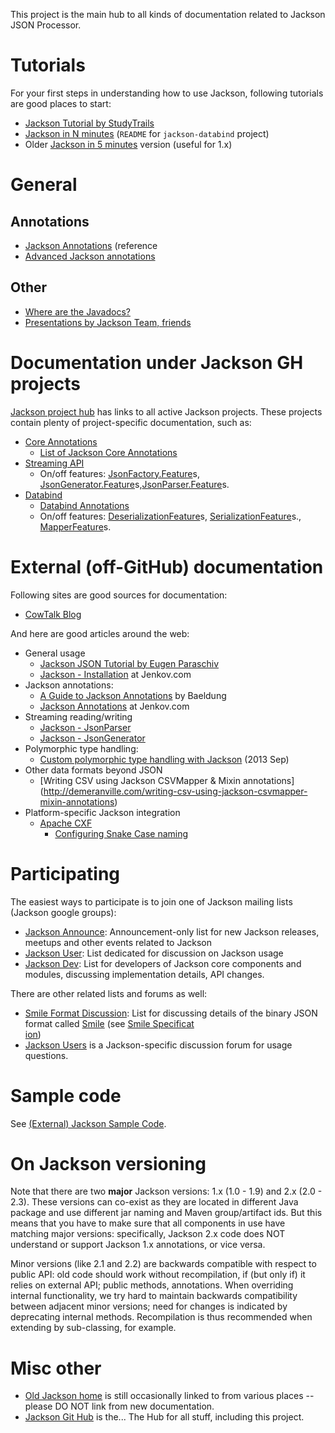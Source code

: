 This project is the main hub to all kinds of documentation related to
Jackson JSON Processor.

# Tutorials

For your first steps in understanding how to use Jackson, following tutorials are good places to start:

* [Jackson Tutorial by StudyTrails](http://www.studytrails.com/java/json/java-jackson-introduction.jsp)
* [Jackson in N minutes](https://github.com/FasterXML/jackson-databind/) (`README` for `jackson-databind` project)
* Older [Jackson in 5 minutes](http://wiki.fasterxml.com/JacksonInFiveMinutes) version (useful for 1.x)

# General

## Annotations

* [Jackson Annotations](../../wiki/JacksonAnnotations) (reference
* [Advanced Jackson annotations](http://www.baeldung.com/jackson-advanced-annotations)

## Other

* [Where are the Javadocs?](../../wiki/Finding-Javadoc)
* [Presentations by Jackson Team, friends](../../wiki/Presentations)

# Documentation under Jackson GH projects

[Jackson project hub](../../../jackson) has links to all active Jackson projects.
These projects contain plenty of project-specific documentation, such as:

* [Core Annotations](../../../jackson-annotations)
    * [List of Jackson Core Annotations](../../../jackson-annotations/wiki/Jackson-Annotations)
* [Streaming API](../../../jackson-core/)
    * On/off features: [JsonFactory.Feature](../../../jackson-core/wiki/JsonFactory-Features)s, [JsonGenerator.Feature](../../../jackson-core/wiki/JsonGenerator-Features)s,[JsonParser.Feature](../../../jackson-core/wiki/JsonParser-Features)s.
* [Databind](../../../jackson-databind/)
    * [Databind Annotations](../../../jackson-databind/wiki/Databind-Annotations)
    * On/off features: [DeserializationFeature](../../../jackson-databind/wiki/Deserialization-Features)s, [SerializationFeature](../../../jackson-databind/wiki/Serialization-Features)s., [MapperFeature](../../../jackson-databind/wiki/Mapper-Features)s.

# External (off-GitHub) documentation

Following sites are good sources for documentation:

* [CowTalk Blog](http://cowtowncoder.com/blog/blog.html)

And here are good articles around the web:

* General usage
    * [Jackson JSON Tutorial by Eugen Paraschiv](http://www.baeldung.com/jackson)
    * [Jackson - Installation](http://tutorials.jenkov.com/java-json/jackson-installation.html) at Jenkov.com
* Jackson annotations:
    * [A Guide to Jackson Annotations](http://www.baeldung.com/jackson-annotations) by Baeldung
    * [Jackson Annotations](http://tutorials.jenkov.com/java-json/jackson-annotations.html) at Jenkov.com
* Streaming reading/writing
    * [Jackson - JsonParser](http://tutorials.jenkov.com/java-json/jackson-jsonparser.html)
    * [Jackson - JsonGenerator](http://tutorials.jenkov.com/java-json/jackson-jsongenerator.html)
* Polymorphic type handling:
    * [Custom polymorphic type handling with Jackson](http://www.thomaskeller.biz/blog/2013/09/10/custom-polymorphic-type-handling-with-jackson/) (2013 Sep)
* Other data formats beyond JSON
    * [Writing CSV using Jackson CSVMapper & Mixin annotations] (http://demeranville.com/writing-csv-using-jackson-csvmapper-mixin-annotations)
* Platform-specific Jackson integration
    * [Apache CXF](http://cxf.apache.org/)
        * [Configuring Snake Case naming](https://mahichir.wordpress.com/2015/07/08/cxf-configuration-to-produce-json-snake-case-underscore-case-formatted-data-using-jackson-json-library/)

# Participating

The easiest ways to participate is to join one of Jackson mailing lists (Jackson google groups):

* [Jackson Announce](https://groups.google.com/forum/#!forum/jackson-announce): Announcement-only list for new Jackson releases, meetups and other events related to Jackson
* [Jackson User](https://groups.google.com/forum/#!forum/jackson-user): List dedicated for discussion on Jackson usage
* [Jackson Dev](https://groups.google.com/forum/#!forum/jackson-dev): List for developers of Jackson core components and modules, discussing implementation details, API changes.

There are other related lists and forums as well:

* [Smile Format Discussion](https://groups.google.com/forum/#!forum/smile-format-discussion): List for discussing details of the binary JSON format called [Smile](https://en.wikipedia.org/wiki/Smile_%28data_interchange_format%29) (see [Smile Specificat\
ion](http://wiki.fasterxml.com/SmileFormat))
* [Jackson Users](http://jackson-users.ning.com) is a Jackson-specific discussion forum for usage questions.

# Sample code

See [(External) Jackson Sample Code](../../wiki/ExternalJacksonSampleCode).

# On Jackson versioning

Note that there are two **major** Jackson versions: 1.x (1.0 - 1.9) and 2.x (2.0 - 2.3).
These versions can co-exist as they are located in different Java package and use different jar naming and Maven group/artifact ids.
But this means that you have to make sure that all components in use have matching major versions: specifically, Jackson 2.x code does NOT understand or support Jackson 1.x annotations, or vice versa.

Minor versions (like 2.1 and 2.2) are backwards compatible with respect to public API: old code should work without recompilation, if (but only if) it relies on external API; public methods, annotations. When overriding internal functionality, we try hard to maintain backwards compatibility between adjacent minor versions; need for changes is indicated by deprecating internal methods. Recompilation is thus recommended when extending by sub-classing, for example.

# Misc other

* [Old Jackson home](http://jackson.codehaus.org) is still occasionally linked to from various places -- please DO NOT link from new documentation.
* [Jackson Git Hub](../../../jackson/) is the... The Hub for all stuff, including this project.
